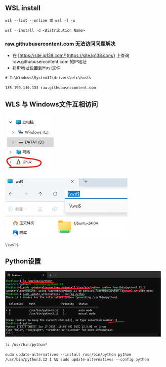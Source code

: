 ## WSL install

```
wsl --list --online 或 wsl -l -o

wsl --install -d <Distribution Name>

```

### raw.githubusercontent.com 无法访问问题解决
  
* 在 [https://site.ip138.com/](https://site.ip138.com/) 上查询 raw.githubusercontent.com 的IP地址
* 将IP地址设置到Host文件
```
# C:\Windows\System32\drivers\etc\hosts

185.199.110.133 raw.githubusercontent.com

```

## WLS 与 Windows文件互相访问

![](./img/wsl_file_on_win1.png)

![](./img/wsl_file_on_win2.png)

```
\\wsl$
```

## Python设置

![](./img/python_ver.png)

```
ls /usr/bin/python*

sudo update-alternatives --install /usr/bin/python python /usr/bin/python3.12 1 && sudo update-alternatives --config python
```